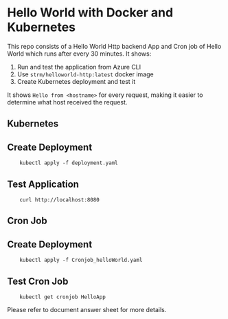 # Hello World with Docker and Kubernetes

This repo consists of a Hello World Http backend App and Cron job of Hello World which runs after every 30 minutes. 
It shows:
   1. Run and test the application from Azure CLI
   2. Use ```strm/helloworld-http:latest``` docker image
   3. Create Kubernetes deployment and test it

It shows ```Hello from <hostname>``` for every request, making it easier to determine what host received the request.

## Kubernetes
 ## Create Deployment
        kubectl apply -f deployment.yaml
		
  ## Test Application
        curl http://localhost:8080
		
## Cron Job
 ## Create Deployment
        kubectl apply -f Cronjob_helloWorld.yaml
  
 ## Test Cron Job 
        kubectl get cronjob HelloApp


Please refer to document answer sheet for more details.

